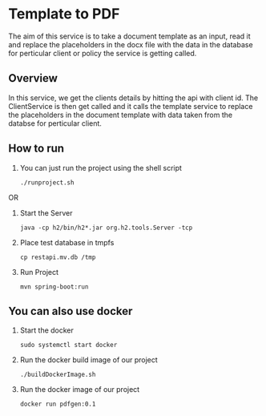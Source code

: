 # Template to PDF

The aim of this service is to take a document template as an input, read it and replace the placeholders in the docx file with the data in the database for perticular client or policy the service is getting called. 

## Overview

In this service, we get the clients details by hitting the api with client id. The ClientService is then get called and it calls the template service to replace the placeholders in the document template with data taken from the databse for perticular client.

## How to run

1. You can just run the project using the shell script

    `` ./runproject.sh ``
    
OR

1. Start the Server 

    `` java -cp h2/bin/h2*.jar org.h2.tools.Server -tcp ``

2. Place test database in tmpfs

    `` cp restapi.mv.db /tmp ``

3. Run Project

    `` mvn spring-boot:run ``

## You can also use docker
1. Start the docker 

    `` sudo systemctl start docker ``
    
2. Run the docker build image of our project

    `` ./buildDockerImage.sh ``
    
3. Run the docker image of our project

    `` docker run pdfgen:0.1 ``
